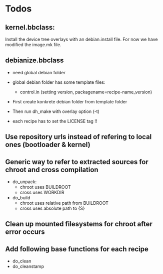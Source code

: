 # Todos

## kernel.bbclass:
Install the device tree overlays with an debian.install file.
For now we have modified the image.mk file.


## debianize.bbclass

* need global debian folder
* global debian folder has some template files:
    * control.in (setting version, packagename=recipe-name_version)

* First create konkrete debian folder from template folder
* Then run dh_make with overlay option (-t)

* each recipe has to set the LICENSE tag !!


## Use repository urls instead of refering to local ones (bootloader & kernel)


## Generic way to refer to extracted sources for chroot and cross compilation
* do_unpack:
    * chroot uses BUILDROOT
    * cross uses WORKDIR
* do_build
    * chroot uses relative path from BUILDROOT
    * cross uses absolute path to {S}

## Clean up mounted filesystems for chroot after error occurs

## Add following base functions for each recipe
* do_clean
* do_cleanstamp



